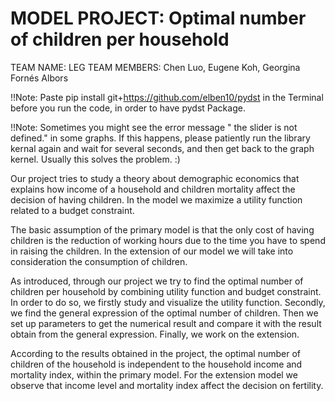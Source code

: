# MODEL PROJECT: Optimal number of children per household

TEAM NAME: LEG
TEAM MEMBERS: Chen Luo, Eugene Koh, Georgina Fornés Albors

!!Note: Paste pip install git+https://github.com/elben10/pydst in the Terminal before you run the code, in order to have pydst Package.

!!Note: Sometimes you might see the error message " the slider is not defined." in some graphs. If this happens, please patiently run the library kernal again and wait for several seconds, and then get back to the graph kernel. Usually this solves the problem. :)

Our project tries to study a theory about demographic economics that explains how income of a household and children mortality affect the decision of having children. In the model we maximize a utility function related to a budget constraint. 

The basic assumption of the primary model is that the only cost of having children is the reduction of working hours due to the time you have to spend in raising the children. In the extension of our model we will take into consideration the consumption of children.

As introduced, through our project we try to find the optimal number of children per household by combining utility function and budget constraint. In order to do so, we firstly study and visualize the utility function. Secondly, we find the general expression of the optimal number of children. Then we set up parameters to get the numerical result and compare it with the result obtain from the general expression. Finally, we work on the extension.

According to the results obtained in the project, the optimal number of children of the household is independent to the household income and mortality index, within the primary model. For the extension model we observe that income level and mortality index affect the decision on fertility.
